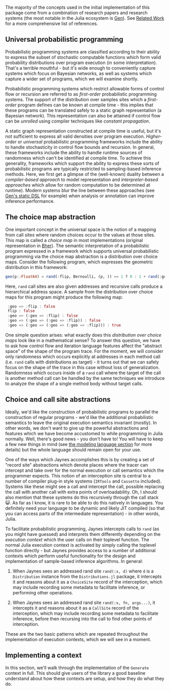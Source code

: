 The majority of the concepts used in the initial implementation of this package come from a combination of research papers and research systems (the most notable in the Julia ecosystem is [Gen](https://www.gen.dev/)). See [Related Work](related_work.md) for a more comprehensive list of references.

## Universal probabilistic programming

Probabilistic programming systems are classified according to their ability to express the subset of stochastic computable functions which form valid probability distributions over program execution (in some interpretation). That's a terrible mouthful - but it's wide enough to conveniently capture systems which focus on Bayesian networks, as well as systems which capture a wider set of programs, which we will examine shortly. 

Probabilistic programming systems which restrict allowable forms of control flow or recursion are referred to as _first-order_ probabilistic programming systems. The support of the distribution over samples sites which a _first-order_ program defines can be known at compile time - this implies that these programs can be translated safely to a static graph representation (a Bayesian network). This representation can also be attained if control flow can be _unrolled_ using compiler techniques like _constant propagation_.

A static graph representation constructed at compile time is useful, but it's not sufficient to express all valid densities over program execution. _Higher-order_ or _universal_ probabilistic programming frameworks include the ability to handle stochasticity in control flow bounds and recursion. In general, these frameworks include the ability to handle runtime sources of randomness which can't be identified at compile time. To achieve this generality, frameworks which support the ability to express these sorts of probabilistic programs are typically restricted to sampling-based inference methods. Here, we first get a glimpse of the (well-known) duality between a _compiler-based approach_ to model representation and _interpreter-based approaches_ which allow for random computation to be determined at runtime). Modern systems blur the line between these approaches (see [Gen's static DSL](https://www.gen.dev/dev/ref/modeling/#Static-Modeling-Language-1) for example) when analysis or annotation can improve inference performance.

## The choice map abstraction

One important concept in the universal space is the notion of a mapping from call sites where random choices occur to the values at those sites. This map is called a _choice map_ in most implementations (original representation in [Bher](http://proceedings.mlr.press/v15/wingate11a/wingate11a.pdf)). The semantic interpretation of a probabilistic program expressed in a framework which supports universal probabilistic programming via the choice map abstraction is a distribution over choice maps. Consider the following program, which expresses the geometric distribution in this framework:

```julia
geo(p::Float64) = rand(:flip, Bernoulli, (p, )) == 1 ? 0 : 1 + rand(:geo, geo, p)
```

Here, `rand` call sites are also given addresses and recursive calls produce a hierarchical address space. A sample from the distribution over choice maps for this program might produce the following map:

```julia
 :geo => :flip : false
 flip : false
 :geo => (:geo => :flip) : false
 :geo => (:geo => (:geo => :flip)) : false
 :geo => (:geo => (:geo => (:geo => :flip))) : true
```

One simple question arises: what exactly does this _distribution over choice maps_ look like in a mathematical sense? To answer this question, we have to ask how control flow and iteration language features affect the "abstract space" of the shape of the program trace. For the moment, we will consider only randomness which occurs explicitly at addresses in each method call (i.e. `rand` calls with distributions as target) - it turns out that we can safely focus on the shape of the trace in this case without loss of generalization. Randomness which occurs inside of a `rand` call where the target of the call is another method call can be handled by the same techniques we introduce to analyze the shape of a single method body without target calls.

## Choice and call site abstractions

Ideally, we'd like the construction of probabilistic programs to parallel the construction of regular programs - we'd like the additional probabilistic semantics to leave the original execution semantics invariant (mostly). In other words, we don't want to give up the powerful abstractions and features which we have become accustomed to while programming in Julia normally. Well, there's good news - you don't have to! You will have to keep a few new things in mind (see [the modeling language section](modeling_lang.md) for more details) but the whole language should remain open for your use.

One of the ways which Jaynes accomplishes this is by creating a set of "record site" abstractions which denote places where the tracer can intercept and take over for the normal execution or call semantics which the programmer expects. This notion of an interception site is central to a number of compiler plug-in style systems (`IRTools` and `Cassette` included). Systems like these might see a call and intercept the call, possible replacing the call with another call with extra points of overloadability. Oh, I should also mention that these systems do this recursively through the call stack 😺. As far as I know, it is rare to be able to do this natively in languages. You definitely need your language to be dynamic and likely JIT compiled (so that you can access parts of the intermediate representation) - in other words, Julia.

To facilitate probabilistic programming, Jaynes intercepts calls to `rand` (as you might have guessed) and interprets them differently depending on the _execution context_ which the user calls on their toplevel function. The normal Julia execution context is activated by simply calling the toplevel function directly - but Jaynes provides access to a number of additional contexts which perform useful functionality for the design and implementation of sample-based inference algorithms. In general:

1. When Jaynes sees an addressed rand site `rand(:x, d)` where `d` is a `Distribution` instance from the `Distributions.jl` package, it intercepts it and reasons about it as a `ChoiceSite` record of the interception, which may include recording some metadata to facilitate inference, or performing other operations.

2. When Jaynes sees an addressed rand site `rand(:x, fn, args...)`, it intercepts it and reasons about it as a `CallSite` record of the interception, which may include recording some metadata to facilitate inference, before then recursing into the call to find other points of interception.

These are the two basic patterns which are repeated throughout the implementation of execution contexts, which we will see in a moment.

## Implementing a context

In this section, we'll walk through the implementation of the `Generate` context in full. This should give users of the library a good baseline understand about how these contexts are setup, and how they do what they do.

